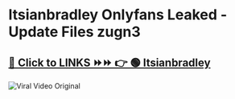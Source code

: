 
 # Itsianbradley Onlyfans Leaked - Update Files zugn3

## <h2><a href="https://clipsfans.com/Itsianbradley&ref=git">🔗 Click to LINKS ⏩⏩ 👉 🟢 Itsianbradley </a></h2>

<a href="https://clipsfans.com/Itsianbradley&ref=git" rel="nofollow" data-target="animated-image.originalLink"><img src="https://i.ibb.co.com/xMMVF88/686577567.gif" alt="Viral Video Original" style="max-width: 100%; display: inline-block;" data-target="animated-image.originalImage"></a>

